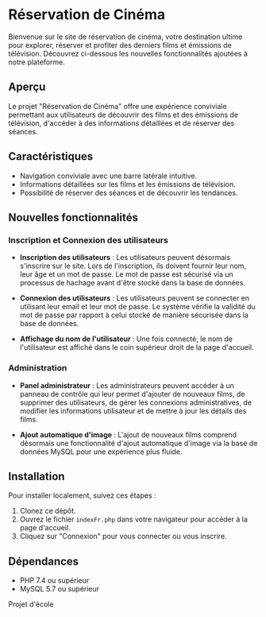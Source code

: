 # Réservation de Cinéma


Bienvenue sur le site de réservation de cinéma, votre destination ultime pour explorer, réserver et profiter des derniers films et émissions de télévision. Découvrez ci-dessous les nouvelles fonctionnalités ajoutées à notre plateforme.

## Aperçu

Le projet "Réservation de Cinéma" offre une expérience conviviale permettant aux utilisateurs de découvrir des films et des émissions de télévision, d'accéder à des informations détaillées et de réserver des séances.

## Caractéristiques

- Navigation conviviale avec une barre latérale intuitive.
- Informations détaillées sur les films et les émissions de télévision.
- Possibilité de réserver des séances et de découvrir les tendances.

## Nouvelles fonctionnalités

### Inscription et Connexion des utilisateurs

- **Inscription des utilisateurs** : Les utilisateurs peuvent désormais s'inscrire sur le site. Lors de l'inscription, ils doivent fournir leur nom, leur âge et un mot de passe. Le mot de passe est sécurisé via un processus de hachage avant d'être stocké dans la base de données.

- **Connexion des utilisateurs** : Les utilisateurs peuvent se connecter en utilisant leur email et leur mot de passe. Le système vérifie la validité du mot de passe par rapport à celui stocké de manière sécurisée dans la base de données.

- **Affichage du nom de l'utilisateur** : Une fois connecté, le nom de l'utilisateur est affiché dans le coin supérieur droit de la page d'accueil.

### Administration

- **Panel administrateur** : Les administrateurs peuvent accéder à un panneau de contrôle qui leur permet d'ajouter de nouveaux films, de supprimer des utilisateurs, de gérer les connexions administratives, de modifier les informations utilisateur et de mettre à jour les détails des films.

- **Ajout automatique d'image** : L'ajout de nouveaux films comprend désormais une fonctionnalité d'ajout automatique d'image via la base de données MySQL pour une expérience plus fluide.

## Installation

Pour installer localement, suivez ces étapes :

1. Clonez ce dépôt.
2. Ouvrez le fichier `indexFr.php` dans votre navigateur pour accéder à la page d'accueil.
3. Cliquez sur "Connexion" pour vous connecter ou vous inscrire.

## Dépendances

- PHP 7.4 ou supérieur
- MySQL 5.7 ou supérieur

Projet d'école
